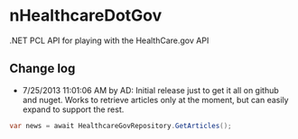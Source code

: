 nHealthcareDotGov
=================

.NET PCL API for playing with the HealthCare.gov API


Change log
----------

* 7/25/2013 11:01:06 AM by AD:   Initial release just to get it all on github and nuget. Works to retrieve articles only at the moment, but can easily expand to support the rest.

```C#
var news = await HealthcareGovRepository.GetArticles();
```